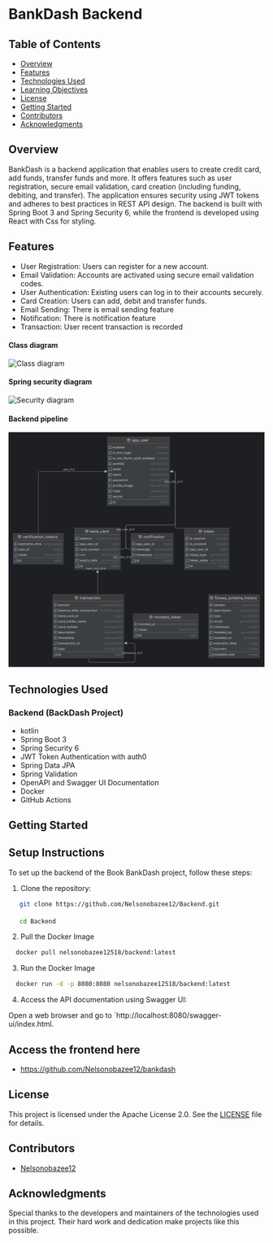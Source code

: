 # BankDash Backend

## Table of Contents

- [Overview](#overview)
- [Features](#features)
- [Technologies Used](#technologies-used)
- [Learning Objectives](#learning-objectives)
- [License](#license)
- [Getting Started](#getting-started)
- [Contributors](#contributors)
- [Acknowledgments](#acknowledgments)

## Overview

BankDash is a backend application that enables users to create credit card, add funds, transfer funds and more. It offers features such as user registration, secure email validation, card creation (including funding, debiting, and transfer). The application ensures security using JWT tokens and adheres to best practices in REST API design. The backend is built with Spring Boot 3 and Spring Security 6, while the frontend is developed using React with Css for styling.

## Features

- User Registration: Users can register for a new account.
- Email Validation: Accounts are activated using secure email validation codes.
- User Authentication: Existing users can log in to their accounts securely.
- Card Creation: Users can add, debit and transfer funds.
- Email Sending: There is email sending feature
- Notification: There is notification feature
- Transaction: User recent transaction is recorded

#### Class diagram

![Class diagram](src/main/resources/image/screenshot-localhost_3000-2024_11_15-16_49_49.png)

#### Spring security diagram
![Security diagram](src/main/resources/image/screenshot-localhost_3000-2024_11_15-16_50_33.png)

#### Backend pipeline
![Security diagram](src/main/resources/image/server_db@localhost.png)


## Technologies Used

### Backend (BackDash Project)

- kotlin
- Spring Boot 3
- Spring Security 6
- JWT Token Authentication with auth0
- Spring Data JPA
- Spring Validation
- OpenAPI and Swagger UI Documentation
- Docker
- GitHub Actions


## Getting Started

## Setup Instructions

To set up the backend of the Book BankDash project, follow these steps:

1. Clone the repository:

```bash
   git clone https://github.com/Nelsonobazee12/Backend.git
   
   cd Backend
```

2. Pull the Docker Image

```bash
  docker pull nelsonobazee12518/backend:latest
```
3. Run the Docker Image

```bash
  docker run -d -p 8080:8080 nelsonobazee12518/backend:latest
```

4. Access the API documentation using Swagger UI:

Open a web browser and go to `http://localhost:8080/swagger-ui/index.html.

## Access the frontend here

- https://github.com/Nelsonobazee12/bankdash

## License

This project is licensed under the Apache License 2.0. See the [LICENSE](LICENSE) file for details.

## Contributors

- [Nelsonobazee12](https://github.com/Nelsonobazee12)

## Acknowledgments

Special thanks to the developers and maintainers of the technologies used in this project. Their hard work and dedication make projects like this possible.